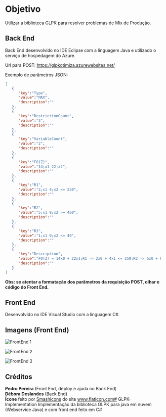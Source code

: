 # Objetivo

Utilizar a biblioteca GLPK para resolver problemas de Mix de Produção.

## Back End

Back End desenvolvido no IDE Eclipse com a linguagem Java e utilizado o serviço de hospedagem do Azure.

Url para POST: https://glpkotimiza.azurewebsites.net/

Exemplo de parâmetros JSON:

```json
[
   {
      "key":"Type",
      "value":"MAX",
      "description":""
   },
   {
      "key":"RestrictionCount",
      "value":"3",
      "description":""
   },
   {
      "key":"VariableCount",
      "value":"2",
      "description":""
   },
   {
      "key":"FO(Z)",
      "value":"14;x1 22;x2",
      "description":""
   },
   {
      "key":"R1",
      "value":"2;x1 4;x2 <= 250",
      "description":""
   },
   {
      "key":"R2",
      "value":"5;x1 8;x2 >= 460",
      "description":""
   },
   {
      "key":"R3",
      "value":"1;x1 0;x2 <= 40",
      "description":""
   },
   {
      "key":"Description",
      "value":"FO(Z) = 14x0 + 22x1;R1 -> 2x0 + 4x1 <= 250;R2 -> 5x0 + 8x1 >= 460;R3 -> 1x0 + 0x1 <= 40;",
      "description":""
   }
]
```

**Obs: se atentar a formatação dos parâmetros da requisição POST, olhar o código do Front End.**

## Front End

Desenvolvido no IDE Visual Studio com a linguagem C#.

## Imagens (Front End)

![FrontEnd 1](https://imgur.com/T6hsroc.png)

![FrontEnd 2](https://imgur.com/50xHw5K.png)

![FrontEnd 3](https://imgur.com/sL9YxKC.png)

## Créditos

**Pedro Pereira** (Front End, deploy e ajuda no Back End)  
**Débora Deslandes** (Back End)  
**Ícone** feito por [Smashicons](https://www.flaticon.com/authors/smashicons "Smashicons") do site www.flaticon.com# GLPK-Implementation
Implementação da biblioteca GLPK para java em nuvem (Webservice Java) e com front end feito em C#
